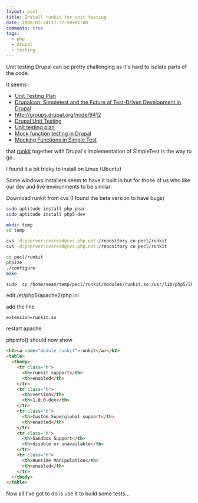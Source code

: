 ```yaml
---
layout: post
title: Install runkit for unit testing
date: 2008-07-24T17:37:59+01:00
comments: true
tags:
  - php
  - drupal
  - testing
---
```


Unit testing Drupal can be pretty challenging as it's hard to isolate parts of the code.

<!--more-->

It seems :

- [Unit Testing Plan](http://drupal.org/node/237959?mode=2&sort=2)
- [Drupalcon: Simpletest and the Future of Test-Driven Development in Drupal](http://www.lullabot.com/blog/drupalcon-simpletest-and-future-test-driven-development)
- http://groups.drupal.org/node/9412
- [Drupal Unit Testing](http://dhubler.googlepages.com/drupalunittestingusingstandardtools)
- [Unit testing plan](http://groups.drupal.org/node/10957)
- [Mock function testing in Drupal](http://www.workhabit.org/mock-function-testing-drupal)
- [Mocking Functions in Simple Test](http://www.phppatterns.com/docs/develop/simpletest_mock_functions)

that [runkit](http://us.php.net/runkit) together with Drupal's implementation of SimpleTest is the way to go..

I found it a bit tricky to install on Linux (Ubuntu)

Some windows installers seem to have it built in but for those of us who like our dev and live environments to be similar:

Download runkit from cvs (I found the beta version to have bugs)

```bash
sudo aptitude install php-pear
sudo aptitude install php5-dev

mkdir temp
cd temp

cvs -d:pserver:cvsread@cvs.php.net:/repository co pecl/runkit
cvs -d:pserver:cvsread@cvs.php.net:/repository co pecl/runkit

cd pecl/runkit
phpize
./configure
make

sudo  cp /home/sean/temp/pecl/runkit/modules/runkit.so /usr/lib/php5/20060613+lfs/
```

edit /et/php5/apache2/php.ini

add the line

```
extension=runkit.so
```

restart apache

phpinfo() should now show

```html
<h2><a name="module_runkit">runkit</a></h2>
<table>
  <tbody>
    <tr class="h">
      <th>runkit support</th>
      <th>enabled</th>
    </tr>
    <tr class="h">
      <th>version</th>
      <th>1.0.0-dev</th>
    </tr>
    <tr class="h">
      <th>Custom Superglobal support</th>
      <th>enabled</th>
    </tr>
    <tr class="h">
      <th>Sandbox Support</th>
      <th>disable or unavailable</th>
    </tr>
    <tr class="h">
      <th>Runtime Manipulation</th>
      <th>enabled</th>
    </tr>
  </tbody>
</table>
```

Now all I've got to do is use it to build some tests...
